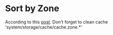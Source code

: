 # Sort by Zone

According to this [post](https://www.ntcart.com/forum/thread-194-1-1.html). Don't forget to clean cache 'system/storage/cache/cache.zone.*'